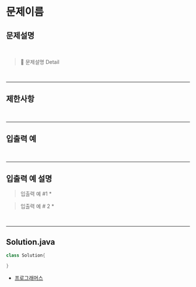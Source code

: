 # 문제이름

## 문제설명

<br>

> 📌 문제설명 Detail

<br>

---

## 제한사항

> 
> 

<br>

---

## 입출력 예

<br>

---

## 입출력 예 설명

> 입출력 예 #1
> *

> 입출력 예 # 2
> * 

<br>

---
## Solution.java

```java
class Solution{

}
```
* [프로그래머스](https://school.programmers.co.kr/learn/courses/30/lessons/120810)